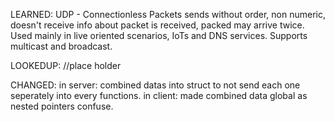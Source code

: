 LEARNED:
    UDP - Connectionless Packets sends without order, non numeric, doesn't receive info about packet is received, packed may arrive twice. Used mainly in live oriented scenarios, IoTs and DNS services. Supports multicast and broadcast.


LOOKEDUP:
    //place holder

CHANGED:
    in server: combined datas into struct to not send each one seperately into every functions.
    in client: made combined data global as nested pointers confuse. 

